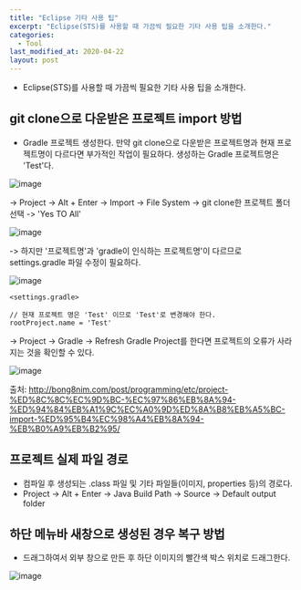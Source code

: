 ```yaml
---
title: "Eclipse 기타 사용 팁"
excerpt: "Eclipse(STS)를 사용할 때 가끔씩 필요한 기타 사용 팁을 소개한다."
categories:
  - Tool
last_modified_at: 2020-04-22
layout: post
---
```

- Eclipse(STS)를 사용할 때 가끔씩 필요한 기타 사용 팁을 소개한다.



## git clone으로 다운받은 프로젝트 import 방법
- Gradle 프로젝트 생성한다. 만약 git clone으로 다운받은 프로젝트명과 현재 프로젝트명이 다르다면 부가적인 작업이 필요하다. 생성하는 Gradle 프로젝트명은 'Test'다.

![image](/assets/images/2020-04-22-Eclipse3/image1.png)

-> Project -> Alt + Enter -> Import -> File System -> git clone한 프로젝트 폴더 선택 -> 'Yes TO All'

![image](/assets/images/2020-04-22-Eclipse3/image2.png)

-> 하지만 '프로젝트명'과 'gradle이 인식하는 프로젝트명'이 다르므로 settings.gradle 파일 수정이 필요하다.

![image](/assets/images/2020-04-22-Eclipse3/image3.png)

```
<settings.gradle>

// 현재 프로젝트 명은 'Test' 이므로 'Test'로 변경해야 한다.
rootProject.name = 'Test'
```

-> Project -> Gradle -> Refresh Gradle Project를 한다면 프로젝트의 오류가 사라지는 것을 확인할 수 있다.

![image](/assets/images/2020-04-22-Eclipse3/image4.png)

출처: <http://bong8nim.com/post/programming/etc/project-%ED%8C%8C%EC%9D%BC-%EC%97%86%EB%8A%94-%ED%94%84%EB%A1%9C%EC%A0%9D%ED%8A%B8%EB%A5%BC-import-%ED%95%B4%EC%98%A4%EB%8A%94-%EB%B0%A9%EB%B2%95/>



## 프로젝트 실제 파일 경로
- 컴파일 후 생성되는 .class 파일 및 기타 파일들(이미지, properties 등)의 경로다.
- Project -> Alt + Enter -> Java Build Path -> Source -> Default output folder



## 하단 메뉴바 새창으로 생성된 경우 복구 방법
- 드래그하여서 외부 창으로 만든 후 하단 이미지의 빨간색 박스 위치로 드래그한다.

![image](/assets/images/2020-04-22-Eclipse3/image5.png)